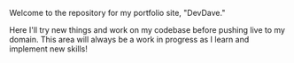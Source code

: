 Welcome to the repository for my portfolio site, "DevDave."

Here I'll try new things and work on my codebase before pushing live to my domain. This area will always be a work in progress as I learn and implement new skills!
